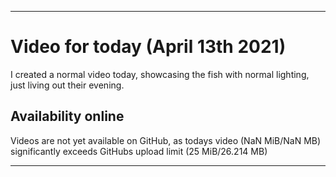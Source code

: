 
***

# Video for today (April 13th 2021)

I created a normal video today, showcasing the fish with normal lighting, just living out their evening.

## Availability online

Videos are not yet available on GitHub, as todays video (NaN MiB/NaN MB) significantly exceeds GitHubs upload limit (25 MiB/26.214 MB)

***

